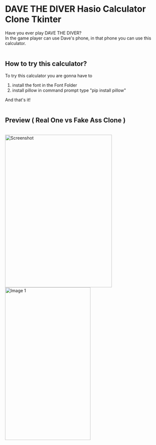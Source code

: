# DAVE THE DIVER Hasio Calculator Clone Tkinter
Have you ever play DAVE THE DIVER? <br>
In the game player can use Dave's phone, in that phone you can use this calculator.<br>
<br>

## How to try this calculator?
To try this calculator you are gonna have to 
1. install the font in the Font Folder
2. install pillow in command prompt type "pip install pillow" 

And that's it!
<br><br>

## Preview ( Real One vs Fake Ass Clone )
<br>
<div style="display: flex; justify-content: space-between;">
  <div>
  <img src="https://github.com/user-attachments/assets/a3b0a12c-089b-4024-97f7-be9cfa3cc76e" alt="Screenshot" style="width: 350px; height: 500px;"/>
  <img src="https://github.com/user-attachments/assets/67b63edd-093e-411d-b410-5de3e586112d" alt="Image 1" style="width: 280px; height: 500px;"/>
</div>


